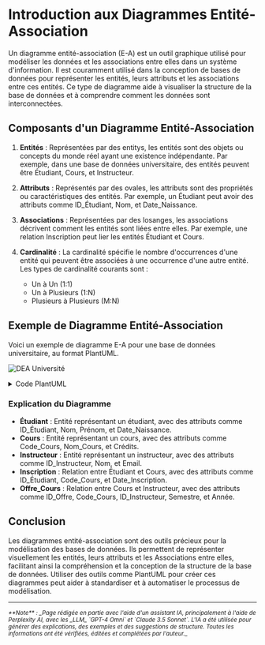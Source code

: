 # Introduction aux Diagrammes Entité-Association

Un diagramme entité-association (E-A) est un outil graphique utilisé pour
modéliser les données et les associations entre elles dans un système
d'information. Il est couramment utilisé dans la conception de bases de données
pour représenter les entités, leurs attributs et les associations entre ces
entités. Ce type de diagramme aide à visualiser la structure de la base de
données et à comprendre comment les données sont interconnectées.

## Composants d'un Diagramme Entité-Association

1. **Entités** : Représentées par des entitys, les entités sont des objets ou
   concepts du monde réel ayant une existence indépendante. Par exemple, dans
   une base de données universitaire, des entités peuvent être Étudiant, Cours,
   et Instructeur.

2. **Attributs** : Représentés par des ovales, les attributs sont des propriétés
   ou caractéristiques des entités. Par exemple, un Étudiant peut avoir des
   attributs comme ID_Étudiant, Nom, et Date_Naissance.

3. **Associations** : Représentées par des losanges, les associations décrivent
   comment les entités sont liées entre elles. Par exemple, une relation
   Inscription peut lier les entités Étudiant et Cours.

4. **Cardinalité** : La cardinalité spécifie le nombre d'occurrences d'une
   entité qui peuvent être associées à une occurrence d'une autre entité. Les
   types de cardinalité courants sont :
    - Un à Un (1:1)
    - Un à Plusieurs (1:N)
    - Plusieurs à Plusieurs (M:N)

## Exemple de Diagramme Entité-Association

Voici un exemple de diagramme E-A pour une base de données universitaire, au
format PlantUML.

![DEA Université](https://www.plantuml.com/plantuml/png/XP11JWCn34NtEKKqIr0hs7PLD6NHJK7Y0ACeyLIM9WvAd0L2782Zz1npCQ96esGe2jdbsVxVt_l0odEqam1Yv0yvVtCqg8Zbfv3ftHyFGs4xYSIPdvnDty0UwPp9gvylT4CFYc4uAGn1aOPKD0c8Bx4OzYxwi9Zrpi2GIQMItVxaVV8qo25lLiaUARL5pH1zbQIYxIpFLk5Ks4fNUtndTDIuK3DCFaabT7kKbt7qosnnkTB_7PfHty12Ai2lWIUY-GBbYYLGzzZ9pKPs3zljNIVNM-FrnoAlqEhKZZHu0b6ljHweC-yaK00y4sJjPgiRH_0iza0cska7)

<details>
<summary>Code PlantUML</summary>

```plantuml
@startuml

entity Étudiant {
    +ID_Étudiant : int
    +Nom : string
    +Prénom : string
    +Date_Naissance : date
}

entity Cours {
    +Code_Cours : string
    +Nom_Cours : string
    +Crédits : int
}

entity Instructeur {
    +ID_Instructeur : int
    +Nom : string
    +Email : string
}

entity Inscription {
    +ID_Étudiant : int
    +Code_Cours : string
    +Date_Inscription : date
}

entity Offre_Cours {
    +ID_Offre : int
    +Code_Cours : string
    +ID_Instructeur : int
    +Semestre : string
    +Année : int
}

Étudiant "1" -- "0..*" Inscription : inscrit
Cours "1" -- "0..*" Inscription : concerne
Instructeur "1" -- "0..*" Offre_Cours : enseigne
Cours "1" -- "0..*" Offre_Cours : offert

@enduml
```

</details>

### Explication du Diagramme

- **Étudiant** : Entité représentant un étudiant, avec des attributs comme
  ID_Étudiant, Nom, Prénom, et Date_Naissance.
- **Cours** : Entité représentant un cours, avec des attributs comme Code_Cours,
  Nom_Cours, et Crédits.
- **Instructeur** : Entité représentant un instructeur, avec des attributs comme
  ID_Instructeur, Nom, et Email.
- **Inscription** : Relation entre Étudiant et Cours, avec des attributs comme
  ID_Étudiant, Code_Cours, et Date_Inscription.
- **Offre_Cours** : Relation entre Cours et Instructeur, avec des attributs
  comme ID_Offre, Code_Cours, ID_Instructeur, Semestre, et Année.

## Conclusion

Les diagrammes entité-association sont des outils précieux pour la modélisation
des bases de données. Ils permettent de représenter visuellement les entités,
leurs attributs et les Associations entre elles, facilitant ainsi la
compréhension et la conception de la structure de la base de données. Utiliser
des outils comme PlantUML pour créer ces diagrammes peut aider à standardiser et
à automatiser le processus de modélisation.


-------
<small>
   <cite>
      **Note** : _Page rédigée en partie avec l'aide d'un assistant IA, principalement
      à l'aide de Perplexity AI, avec les _LLM_ `GPT-4 Omni` et `Claude 3.5 Sonnet`. L'IA
      a été utilisée pour générer des explications, des exemples et des suggestions de
      structure. Toutes les informations ont été vérifiées, éditées et complétées par
      l'auteur._
   </cite>
</small>